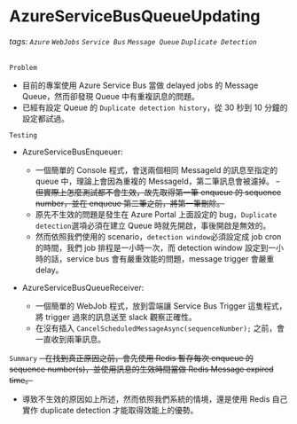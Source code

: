 # AzureServiceBusQueueUpdating
###### tags: `Azure` `WebJobs` `Service Bus` `Message Queue` `Duplicate Detection`

`Problem`
- 目前的專案使用 Azure Service Bus 當做 delayed jobs 的 Message Queue，然而卻發現 Queue 中有重複訊息的問題。
- 已經有設定 Queue 的 `Duplicate detection history`，從 30 秒到 10 分鐘的設定都試過。

`Testing`
- AzureServiceBusEnqueuer:
  - 一個簡單的 Console 程式，會送兩個相同 MessageId 的訊息至指定的 queue 中，理論上會因為重複的 MessageId，第二筆訊息會被濾掉。
  ~~- 但實際上怎麼測試都不會生效，故先取得第一筆 enqueue 的 sequence number，並在 enqueue 第二筆之前，將第一筆刪除。~~
  - 原先不生效的問題是發生在 Azure Portal 上面設定的 bug，`Duplicate detection`選項必須在建立 Queue 時就先開啟，事後開啟是無效的。
  - 然而依照我們使用的 scenario，`detection window`必須設定成 job cron 的時間，我們 job 排程是一小時一次，而 detection window 設定到一小時的話，service bus 會有嚴重效能的問題，message trigger 會嚴重 delay。

- AzureServiceBusQueueReceiver:
  - 一個簡單的 WebJob 程式，放到雲端讓 Service Bus Trigger 這隻程式，將 trigger 過來的訊息送至 slack 觀察正確性。
  - 在沒有插入 ```CancelScheduledMessageAsync(sequenceNumber);``` 之前，會一直收到兩筆訊息。
  
`Summary`
~~- 在找到真正原因之前，會先使用 Redis 暫存每次 enqueue 的 sequence number(s)，並使用訊息的生效時間當做 Redis Message expired time。~~
- 導致不生效的原因如上所述，然而依照我們系統的情境，還是使用 Redis 自己實作 duplicate detection 才能取得效能上的優勢。
